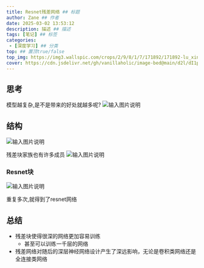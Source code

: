 ```yaml
---
title: Resnet残差网络 ## 标题
author: Zane ## 作者
date: 2025-03-02 13:53:12
description: 描述 ## 描述
tags: [笔记] ## 标签
categories:
 - [深度学习] ## 分类
top: ## 置顶true/false
top_img: https://img3.wallspic.com/crops/2/9/8/1/7/171892/171892-lu_xing-cheng_shi-li_cheng_bei-cheng_shi_jing_guan-3840x2160.jpg 
cover: https://cdn.jsdelivr.net/gh/vanillaholic/image-bed@main/d2l/dI1pRe8l19TP1IXf.png ## 封面
---
```

## 思考
模型越复杂,是不是带来的好处就越多呢?
![输入图片说明](https://cdn.jsdelivr.net/gh/vanillaholic/image-bed@main/d2l/dI1pRe8l19TP1IXf.png)

## 结构
![输入图片说明](https://cdn.jsdelivr.net/gh/vanillaholic/image-bed@main/d2l/z1J3qXEVllDkzTIm.png)

残差块家族也有许多成员
![输入图片说明](https://cdn.jsdelivr.net/gh/vanillaholic/image-bed@main/d2l/WqbWs8L80xqNc5pu.png)

### Resnet块
![输入图片说明](https://cdn.jsdelivr.net/gh/vanillaholic/image-bed@main/d2l/d47qJCeyNyPB7i85.png)

重复多次,就得到了resnet网络
## 总结
-   残差块使得很深的网络更加容易训练
    -   甚至可以训练一千层的网络
-   残差网络对随后的深层神经网络设计产生了深远影响，无论是卷积类网络还是全连接类网络
